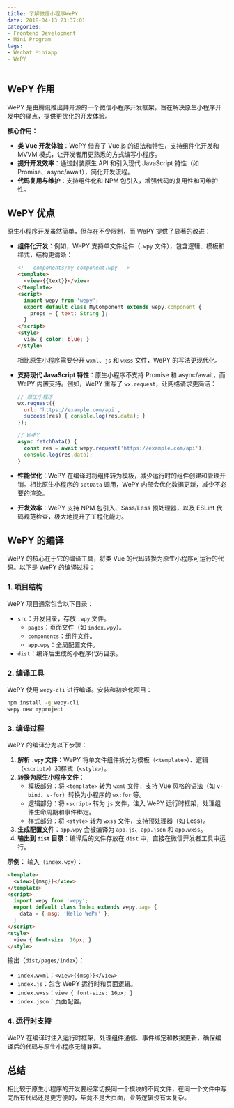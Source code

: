```yaml
---
title: 了解微信小程序WePY
date: 2018-04-13 23:37:01
categories: 
- Frontend Development 
- Mini Program
tags: 
- Wechat Miniapp
- WePY
---
```




## WePY 作用

WePY 是由腾讯推出并开源的一个微信小程序开发框架，旨在解决原生小程序开发中的痛点，提供更优化的开发体验。

**核心作用：**
- **类 Vue 开发体验**：WePY 借鉴了 Vue.js 的语法和特性，支持组件化开发和 MVVM 模式，让开发者用更熟悉的方式编写小程序。
- **提升开发效率**：通过封装原生 API 和引入现代 JavaScript 特性（如 Promise、async/await），简化开发流程。
- **代码复用与维护**：支持组件化和 NPM 包引入，增强代码的复用性和可维护性。

## WePY 优点

原生小程序开发虽然简单，但存在不少限制，而 WePY 提供了显著的改进：

- **组件化开发**：例如，WePY 支持单文件组件（`.wpy` 文件），包含逻辑、模板和样式，结构更清晰：
  ```html
  <!-- components/my-component.wpy -->
  <template>
    <view>{{text}}</view>
  </template>
  <script>
    import wepy from 'wepy';
    export default class MyComponent extends wepy.component {
      props = { text: String };
    }
  </script>
  <style>
    view { color: blue; }
  </style>
  ```
  相比原生小程序需要分开 `wxml`、`js` 和 `wxss` 文件，WePY 的写法更现代化。

- **支持现代 JavaScript 特性**：原生小程序不支持 Promise 和 async/await，而 WePY 内置支持。例如，WePY 重写了 `wx.request`，让网络请求更简洁：
  ```javascript
  // 原生小程序
  wx.request({
    url: 'https://example.com/api',
    success(res) { console.log(res.data); }
  });

  // WePY
  async fetchData() {
    const res = await wepy.request('https://example.com/api');
    console.log(res.data);
  }
  ```

- **性能优化**：WePY 在编译时将组件转为模板，减少运行时的组件创建和管理开销。相比原生小程序的 `setData` 调用，WePY 内部会优化数据更新，减少不必要的渲染。

- **开发效率**：WePY 支持 NPM 包引入、Sass/Less 预处理器，以及 ESLint 代码规范检查，极大地提升了工程化能力。

## WePY 的编译

WePY 的核心在于它的编译工具，将类 Vue 的代码转换为原生小程序可运行的代码。以下是 WePY 的编译过程：

### 1. 项目结构
WePY 项目通常包含以下目录：
- `src`：开发目录，存放 `.wpy` 文件。
  - `pages`：页面文件（如 `index.wpy`）。
  - `components`：组件文件。
  - `app.wpy`：全局配置文件。
- `dist`：编译后生成的小程序代码目录。

### 2. 编译工具
WePY 使用 `wepy-cli` 进行编译。安装和初始化项目：
```bash
npm install -g wepy-cli
wepy new myproject
```

### 3. 编译过程
WePY 的编译分为以下步骤：
1. **解析 `.wpy` 文件**：WePY 将单文件组件拆分为模板（`<template>`）、逻辑（`<script>`）和样式（`<style>`）。
2. **转换为原生小程序文件**：
   - 模板部分：将 `<template>` 转为 `wxml` 文件，支持 Vue 风格的语法（如 `v-bind`、`v-for`）转换为小程序的 `wx:for` 等。
   - 逻辑部分：将 `<script>` 转为 `js` 文件，注入 WePY 运行时框架，处理组件生命周期和事件绑定。
   - 样式部分：将 `<style>` 转为 `wxss` 文件，支持预处理器（如 Less）。
3. **生成配置文件**：`app.wpy` 会被编译为 `app.js`、`app.json` 和 `app.wxss`。
4. **输出到 `dist` 目录**：编译后的文件存放在 `dist` 中，直接在微信开发者工具中运行。

**示例：**
输入（`index.wpy`）：
```html
<template>
  <view>{{msg}}</view>
</template>
<script>
  import wepy from 'wepy';
  export default class Index extends wepy.page {
    data = { msg: 'Hello WePY' };
  }
</script>
<style>
  view { font-size: 16px; }
</style>
```

输出（`dist/pages/index`）：
- `index.wxml`：`<view>{{msg}}</view>`
- `index.js`：包含 WePY 运行时和页面逻辑。
- `index.wxss`：`view { font-size: 16px; }`
- `index.json`：页面配置。

### 4. 运行时支持
WePY 在编译时注入运行时框架，处理组件通信、事件绑定和数据更新，确保编译后的代码与原生小程序无缝兼容。


## 总结
相比较于原生小程序的开发要经常切换同一个模块的不同文件，在同一个文件中写完所有代码还是更方便的，毕竟不是大页面，业务逻辑没有太复杂。